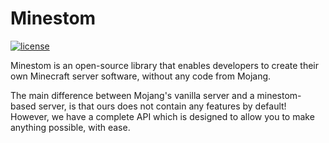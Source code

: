 # Minestom

[![license](https://img.shields.io/github/license/Minestom/Minestom?style=for-the-badge&color=b2204c)](../LICENSE)

Minestom is an open-source library that enables developers to create their own Minecraft server software, without any code from Mojang.

The main difference between Mojang's vanilla server and a minestom-based server, is that ours does not contain any features by default!
However, we have a complete API which is designed to allow you to make anything possible, with ease.
